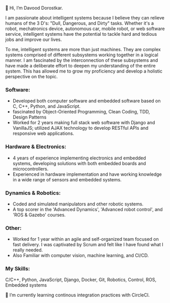 👋 Hi, I’m Davood Dorostkar.

I am passionate about intelligent systems because I believe they can relieve humans of the 3 D's: "Dull, Dangerous, and Dirty" tasks. Whether it's a robot, mechatronics device, autonomous car, mobile robot, or web software service, intelligent systems have the potential to tackle hard and tedious jobs and improve our lives.

To me, intelligent systems are more than just machines. They are complex systems comprised of different subsystems working together in a logical manner. I am fascinated by the interconnection of these subsystems and have made a deliberate effort to deepen my understanding of the entire system. This has allowed me to grow my proficiency and develop a holistic perspective on the topic.

### Software:
- Developed both computer software and embedded software based on C, C++, Python, and JavaScript. 
- fascinated by Object-Oriented Programming, Clean Coding, TDD, Design Patterns
- Worked for 2 years making full stack web software with Django and VanillaJS; utilized AJAX technology to develop RESTful APIs and responsive web applications.

### Hardware & Electronics:
- 4 years of experience implementing electronics and embedded systems, developing solutions with both embedded boards and microcontrollers.
- Experienced in hardware implementation and have working knowledge in a wide range of sensors and embedded systems.

### Dynamics & Robotics:
- Coded and simulated manipulators and other robotic systems.
- A top scorer in the 'Advanced Dynamics', 'Advanced robot control', and 'ROS & Gazebo' courses.

### Other:
- Worked for 1 year within an agile and self-organized team focused on fast delivery. I was captivated by Scrum and felt like I have found what I really needed.
- Also Familiar with computer vision, machine learning, and CI/CD.

### My Skills: 
C/C++,
Python,
JavaScript,
Django,
Docker,
Git,
Robotics,
Control,
ROS,
Embedded systems


🌱 I’m currently learning continous integration practices with CircleCI.
<!---
davood-dorostkar/davood-dorostkar is a ✨ special ✨ repository because its `README.md` (this file) appears on your GitHub profile.
You can click the Preview link to take a look at your changes.
--->
